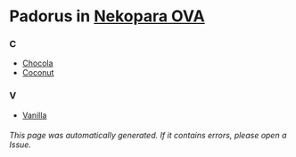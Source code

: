 # Padorus in [Nekopara OVA](https://myanimelist.net/anime/34658/Nekopara_OVA)

### C
* [Chocola](https://github.com/shadow578/Project-Padoru/blob/master/table-of-contents/characters/Chocola.md)
* [Coconut](https://github.com/shadow578/Project-Padoru/blob/master/table-of-contents/characters/Coconut.md)

### V
* [Vanilla](https://github.com/shadow578/Project-Padoru/blob/master/table-of-contents/characters/Vanilla.md)

###### This page was automatically generated. If it contains errors, please open a Issue.
